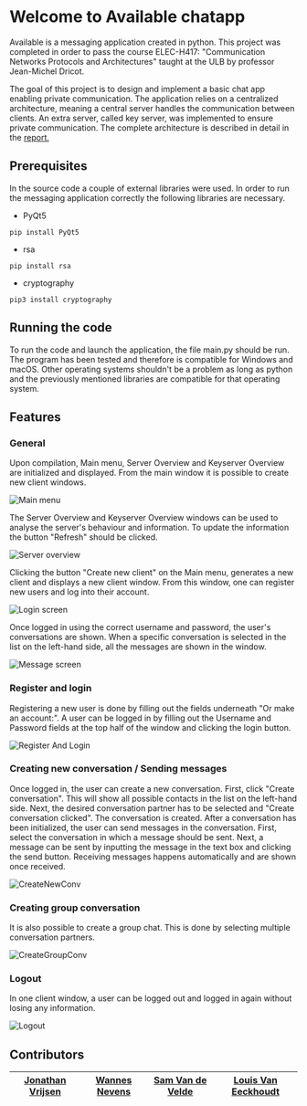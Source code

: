 # Welcome to Available chatapp

Available is a messaging application created in python.
This project was completed in order to pass the course ELEC-H417: "Communication Networks Protocols and Architectures"
taught at the ULB by professor Jean-Michel Dricot.

The goal of this project is to design and implement
a basic chat app enabling private communication.
The application relies on a centralized architecture, 
meaning a central server handles the communication between
clients. An extra server, called key server, was implemented
to ensure private communication. The complete architecture
is described in detail in the [report.](https://github.com/link_to_report)

## Prerequisites

In the source code a couple of external libraries were used.
In order to run the messaging application correctly the following
libraries are necessary.

- PyQt5 

```
pip install PyQt5
```
- rsa 

```
pip install rsa
```
- cryptography

```
pip3 install cryptography
```

## Running the code

To run the code and launch the application, the file main.py should be run.
The program has been tested and therefore is compatible 
for Windows and macOS. Other operating systems shouldn't be a problem
as long as python and the previously mentioned libraries are compatible for that operating system.

## Features

### General

Upon compilation, Main menu, Server Overview and Keyserver Overview are initialized and displayed.
From the main window it is possible to create new client windows.

<img alt="Main menu" src="https://github.com/JonathanVrijsen/Comnet-Messenger/blob/main/src/Images/GUI_MainMenu.png" title="Main menu"/>

The Server Overview and Keyserver Overview windows can be used to analyse the server's behaviour and information. To update the information the button "Refresh" should be clicked.

<img alt="Server overview" src="https://github.com/JonathanVrijsen/Comnet-Messenger/blob/main/src/Images/GUI_ServerOverView.png" title="Server overview"/>

Clicking the button "Create new client" on the Main menu, generates a new client and displays a new client window.
From this window, one can register new users and log into their account.

<img alt="Login screen" src="https://github.com/JonathanVrijsen/Comnet-Messenger/blob/main/src/Images/GUI_LoginScreen.png" title="Login screen"/>

Once logged in using the correct username and password, the user's conversations are shown.
When a specific conversation is selected in the list on the left-hand side, 
all the messages are shown in the window.

<img alt="Message screen" src="https://github.com/JonathanVrijsen/Comnet-Messenger/blob/main/src/Images/GUI_MessageScreen.png" title="Message screen"/>

### Register and login

Registering a new user is done by filling out the fields underneath "Or make an account:".
A user can be logged in by filling out the Username and Password fields at the top half of the window and clicking
the login button.

<img alt="Register And Login" src="https://github.com/JonathanVrijsen/Comnet-Messenger/blob/main/src/Images/RegisterAndLogin.gif" title="Register And Login"/>

### Creating new conversation / Sending messages

Once logged in, the user can create a new conversation.
First, click "Create conversation". This will show all possible contacts in the list on the left-hand side.
Next, the desired conversation partner has to be selected and "Create conversation clicked". The conversation is created.
After a conversation has been initialized, the user can send messages in the conversation.
First, select the conversation in which a message should be sent. Next, a message can be sent by inputting the
message in the text box and clicking the send button.
Receiving messages happens automatically and are shown once received.

<img alt="CreateNewConv" src="https://github.com/JonathanVrijsen/Comnet-Messenger/blob/main/src/Images/CreateNewConv.gif" title="CreateNewConv"/>


### Creating group conversation

It is also possible to create a group chat. This is done by selecting multiple conversation partners.

<img alt="CreateGroupConv" src="https://github.com/JonathanVrijsen/Comnet-Messenger/blob/main/src/Images/CreateGroupConv.gif" title="CreateGroupConv"/>


### Logout

In one client window, a user can be logged out and logged in again without losing any information.

<img alt="Logout" src="https://github.com/JonathanVrijsen/Comnet-Messenger/blob/main/src/Images/Logout.gif" title="Logout"/>





## Contributors

| [Jonathan Vrijsen](https://github.com/JonathanVrijsen) | [Wannes Nevens](https://github.com/WannesN) | [Sam Van de Velde](https://github.com/SamVandeVelde) | [Louis Van Eeckhoudt](https://github.com/Louis-Van-Eeckhoudt) |
|--------------------------------------------------------|---------------------------------------------|------------------------------------------------------|---------------------------------------------------------------|



